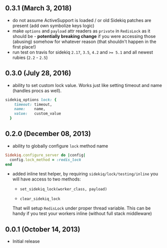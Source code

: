 ## 0.3.1 (March 3, 2018)

- do not assume ActiveSupport is loaded / or old Sidekiq patches are present (add own symbolize keys logic)
- make `options` and `payload` attr readers as `private` in `RedisLock` as it should be - **potentially breaking change** if you were accessing those (abusing) somehow for whatever reason (that shouldn't happen in the first place!)
- run test on travis for sidekiq `2.17`, `3.5`, `4.2` and `>= 5.1` and all newest rubies (`2.2` - `2.5`)

## 0.3.0 (July 28, 2016)

- ability to set custom lock value. Works just like setting timeout and name (handles procs as well).

``` ruby
sidekiq_options lock: {
    timeout: timeout,
    name:    name,
    value:   custom_value
  }
```

## 0.2.0 (December 08, 2013)

- ability to globally configure `lock` method name

``` ruby
Sidekiq.configure_server do |config|
  config.lock_method = :redis_lock
end
```

- added inline test helper, by requiring `sidekiq/lock/testing/inline`
  you will have access to two methods:

  - `set_sidekiq_lock(worker_class, payload)`

  - `clear_sidekiq_lock`

  That will setup `RedisLock` under proper thread variable.
  This can be handy if you test your workers inline (without full stack middleware)

## 0.0.1 (October 14, 2013)

- Initial release
